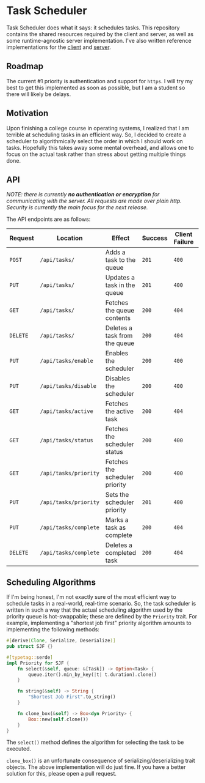 # Task Scheduler

Task Scheduler does what it says: it schedules tasks. This repository contains
the shared resources required by the client and server, as well as some
runtime-agnostic server implementation. I've also written reference 
implementations for the [client](https://git.pigroy.xyz/pigroy/tasks.git) and
[server](https://git.pigroy.xyz/pigroy/tsserver.git).

## Roadmap

The current #1 priority is authentication and support for `https`. I will try
my best to get this implemented as soon as possible, but I am a student so 
there will likely be delays.

## Motivation

Upon finishing a college course in operating systems, I realized that I am
terrible at scheduling tasks in an efficient way. So, I decided to create a
scheduler to algorithmically select the order in which I should work on tasks.
Hopefully this takes away some mental overhead, and allows one to focus on the
actual task rather than stress about getting multiple things done.

## API

*NOTE: there is currently **no authentication or encryption** for communicating
with the server. All requests are made over plain http. Security is currently
the main focus for the next release.*

The API endpoints are as follows:

| Request   | Location               | Effect                         | Success | Client Failure | Server Failure |
|-----------|------------------------|--------------------------------|---------|----------------|----------------|
| `POST`    | `/api/tasks/`          | Adds a task to the queue       | `201`   | `400`          | `500`          |
| `PUT`     | `/api/tasks/`          | Updates a task in the queue    | `201`   | `400`          | `500`          |
| `GET`     | `/api/tasks/`          | Fetches the queue contents     | `200`   | `404`          | `500`          |
| `DELETE`  | `/api/tasks/`          | Deletes a task from the queue  | `200`   | `404`          | `500`          |
| `PUT`     | `/api/tasks/enable`    | Enables the scheduler          | `200`   | `400`          | `500`          |
| `PUT`     | `/api/tasks/disable`   | Disables the scheduler         | `200`   | `400`          | `500`          |
| `GET`     | `/api/tasks/active`    | Fetches the active task        | `200`   | `404`          | `500`          |
| `GET`     | `/api/tasks/status`    | Fetches the scheduler status   | `200`   | `400`          | `500`          |
| `GET`     | `/api/tasks/priority`  | Fetches the scheduler priority | `200`   | `400`          | `500`          |
| `PUT`     | `/api/tasks/priority`  | Sets the scheduler priority    | `201`   | `400`          | `500`          |
| `PUT`     | `/api/tasks/complete`  | Marks a task as complete       | `200`   | `404`          | `500`          |
| `DELETE`  | `/api/tasks/complete`  | Deletes a completed task       | `200`   | `404`          | `500`          |

## Scheduling Algorithms

If I'm being honest, I'm not exactly sure of the most efficient way to schedule
tasks in a real-world, real-time scenario. So, the task scheduler is written in
such a way that the actual scheduling algorithm used by the priority queue is
hot-swappable; these are defined by the `Priority` trait. For example, 
implementing a "shortest job first" priority algorithm amounts to implementing
the following methods:
```rust
#[derive(Clone, Serialize, Deserialize)]
pub struct SJF {}

#[typetag::serde]
impl Priority for SJF {
    fn select(&self, queue: &[Task]) -> Option<Task> {
        queue.iter().min_by_key(|t| t.duration).clone()
    }

    fn string(&self) -> String {
        "Shortest Job First".to_string()
    }

    fn clone_box(&self) -> Box<dyn Priority> {
        Box::new(self.clone())
    }
}
```
The `select()` method defines the algorithm for selecting the task to be
executed.

`clone_box()` is an unfortunate consequence of serializing/deserializing trait
objects. The above implementation will do just fine. If you have a better
solution for this, please open a pull request.
